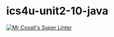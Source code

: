 # ics4u-unit2-10-java

[![Mr Coxall's Super Linter](https://github.com/dbcalitis/ics4u-unit2-10-java/workflows/Mr%20Coxall's%20Super%20Linter/badge.svg)](https://github.com/dbcalitis/ics4u-unit2-10-java/actions/)
